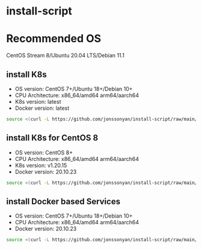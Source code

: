 # install-script

# Recommended OS

CentOS Stream 8/Ubuntu 20.04 LTS/Debian 11.1

## install K8s

- OS version: CentOS 7+/Ubuntu 18+/Debian 10+
- CPU Architecture: x86_64/amd64 arm64/aarch64
- K8s version: latest
- Docker version: latest

```bash
source <(curl -L https://github.com/jonssonyan/install-script/raw/main/k8s-install.sh)
```

## install K8s for CentOS 8

- OS version: CentOS 8+
- CPU Architecture: x86_64/amd64 arm64/aarch64
- K8s version: v1.20.15
- Docker version: 20.10.23

```bash
source <(curl -L https://github.com/jonssonyan/install-script/raw/main/k8s-install-centos7.sh)
```

## install Docker based Services

- OS version: CentOS 7+/Ubuntu 18+/Debian 10+
- CPU Architecture: x86_64/amd64 arm64/aarch64
- Docker version: 20.10.23

```bash
source <(curl -L https://github.com/jonssonyan/install-script/raw/main/docker-install.sh)
```